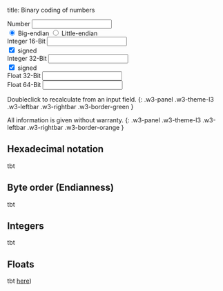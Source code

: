 title: Binary coding of numbers

<div class="w3-row-padding" style="padding-left: 0px;">
  <div class="w3-half">
    <label for="num">Number</label>
    <input class="w3-input w3-border w3-hover-theme w3-theme-l1" name="num" id="num" type="text" onchange="changeNum();" ondblclick="changeNum();">
  </div>
  <div class="w3-half">
    <input class="w3-radio" type="radio" name="endian" id="bendian" onclick="changeNum();" checked>
    <label for="bendian">Big-endian</label>
    <input class="w3-radio" type="radio" name="endian" id="lendian" onclick="changeNum();">
    <label for="lendian">Little-endian</label>
  </div>
</div>

<div class="w3-row-padding w3-margin-top" style="padding-left: 0px;">
  <div class="w3-half">
  <label for="int32">Integer 16-Bit</label>
  <input class="w3-input w3-border w3-hover-theme w3-theme-l1" name="int16" id="int16" type="text" onchange="changeInt16();" ondblclick="changeInt16();">
  </div>
  <div class="w3-half">
    <input class="w3-check" type="checkbox" id="signed16" onclick="changeInt16();" checked>
    <label for="signed16">signed</label>
  </div>
</div>

<div class="w3-row-padding w3-margin-top" style="padding-left: 0px;">
  <div class="w3-half">
  <label for="int32">Integer 32-Bit</label>
  <input class="w3-input w3-border w3-hover-theme w3-theme-l1" name="int32" id="int32" type="text" onchange="changeInt32();" ondblclick="changeInt32();">
  </div>
  <div class="w3-half">
    <input class="w3-check" type="checkbox" id="signed32" onclick="changeInt32();" checked>
    <label for="signed32">signed</label>
  </div>
</div>

<div class="w3-row-padding w3-margin-top" style="padding-left: 0px;">
  <div class="w3-half">
    <label for="float32">Float 32-Bit</label>
    <input class="w3-input w3-border w3-hover-theme w3-theme-l1" name="float32" id="float32" type="text" onchange="changeFloat32();" ondblclick="changeFloat32();">
  </div>
  <div class="w3-half">
    <div class="w3-badge w3-theme-l1" id="f32info"></div>
  </div>
</div>

<div class="w3-row-padding w3-margin-top" style="padding-left: 0px;">
  <div class="w3-half">
    <label for="float64">Float 64-Bit</label>
    <input class="w3-input w3-border w3-hover-theme w3-theme-l1" name="float64" id="float64" type="text" onchange="changeFloat64();" ondblclick="changeFloat64();">
  </div>
  <div class="w3-half">
    <div class="w3-badge w3-theme-l1" id="f64info"></div>
  </div>
</div>

Doubleclick to recalculate from an input field.
{: .w3-panel .w3-theme-l3 .w3-leftbar .w3-rightbar .w3-border-green }

All information is given without warranty.
{: .w3-panel .w3-theme-l3 .w3-leftbar .w3-rightbar .w3-border-orange }

## Hexadecimal notation

tbt


## Byte order (Endianness)

tbt

## Integers

tbt

## Floats

tbt [here](https://www.h-schmidt.net/FloatConverter/IEEE754.html))


<script>
var sGetLocation = "Standort ermitteln";

var num = document.getElementById('num');
var lendian = document.getElementById('lendian');
var int16 = document.getElementById('int16');
var int32 = document.getElementById('int32');
var signed16 = document.getElementById('signed16');
var signed32 = document.getElementById('signed32');
var float32 = document.getElementById('float32');
var float64 = document.getElementById('float64');
var f32info = document.getElementById('f32info');
var f64info = document.getElementById('f64info');
var recalc = false;

const buffer = new ArrayBuffer(8);
const bview = new DataView(buffer);

if (num.value == '') {
  num.value = '23.5';
}

changeNum();

function byteToHex(byte) {
    return byte.toString(16).toUpperCase().padStart(2, '0');
}
function hexToByte(hex) {
    return parseInt(hex, 16);
}
function ToHex(bytes) {
    let hex='';
    for (let i=0; i < bytes; i++) {
        let h = byteToHex(bview.getUint8(i));
        if (i == bytes-1) {
            hex = hex + h;
        } else if (i % 2 == 1) {
            hex = hex + h + '  ';
        } else {
            hex = hex + h + ' ';
        }
    }
    return hex;
}

function fromHex(hexstr) {
    let hex = hexstr.replaceAll(' ','')
    if (hex.length % 2 == 0) {
        let k = 0;
        for (let i=0; i < hex.length; i = i + 2) {
            let byte = hexToByte(hex.substr(i,2));
            if (byte) {
                bview.setUint8(k, byte);
            } else {
                bview.setUint8(k, 0);
            }
            k = k + 1;
            if (k > 8) {
                break;
            }
        }
        if (k != 8) {
            for (let i=k; i < 8; i++) {
                bview.setUint8(k, 0);
            }
        }
        return true;
    } else {
        return false;
    }
}

function changeInt16() {
    let littleEndian = lendian.checked;
    if (!recalc && fromHex(int16.value)) {
        if (signed16.checked) {
            num.value = bview.getInt16(0, littleEndian).toString();
        } else {
            num.value = bview.getUint16(0, littleEndian).toString();
        }
        changeNum(1);
    }
}

function changeInt32() {
    let littleEndian = lendian.checked;
    if (!recalc && fromHex(int32.value)) {
        if (signed32.checked) {
            num.value = bview.getInt32(0, littleEndian).toString();
        } else {
            num.value = bview.getUint32(0, littleEndian).toString();
        }
        changeNum(2);
    }
}

function changeFloat32() {
    let littleEndian = lendian.checked;
    if (!recalc && fromHex(float32.value)) {
        num.value = bview.getFloat32(0, littleEndian).toString();
        changeNum(3);
    }
}

function changeFloat64() {
    let littleEndian = lendian.checked;
    if (!recalc && fromHex(float64.value)) {
        num.value = bview.getFloat64(0, littleEndian).toString();
        changeNum(4);
    }
}

function changeNum(i=0) {
    let ival = Math.trunc(num.value);
    let fval = parseFloat(num.value);
    let littleEndian = lendian.checked;
    recalc = true;
    if (ival || ival == 0) {
        if (i != 1) {
            if (ival > 32767 && ival <= 65535) {
                bview.setUint16(0, ival, littleEndian);
                int16.value = ToHex(2);
                signed16.checked = false;
            } else if (ival > -32768 && ival <= 32767) {
                bview.setInt16(0, ival, littleEndian);
                int16.value = ToHex(2);
                signed16.checked = true;
            } else {
                int16.value = 'undefined';
            }
        }
        if (i != 2) {
            if (ival > 2147483647 && ival <= 4294967295) {
                bview.setUint32(0, ival, littleEndian);
                int32.value = ToHex(4);
                signed32.checked = false;
            } else if (ival > -2147483648 && ival <= 2147483647) {
                bview.setInt32(0, ival, littleEndian);
                int32.value = ToHex(4);
                signed32.checked = true;
            } else {
                int32.value = 'undefined';
            }
        }
    } else {
        int16.value = 'undefined';
        int32.value = 'undefined';
    }
    if (fval || isNaN(fval) || fval == 0) {
        if (i != 3) {
            bview.setFloat32(0, fval, littleEndian);
            float32.value = ToHex(4);
        }
        if (i != 4) {
            bview.setFloat64(0, fval, littleEndian);
            float64.value = ToHex(8);
        }
        if (fromHex(float32.value)) {
            let f32 = bview.getFloat32(0, littleEndian)
            if (isNaN(f32)) {
                f32info.textContent = 'NaN';
            } else if (f32 == Infinity) {
                f32info.textContent = 'Infinity';
            } else if (f32 == -Infinity) {
                f32info.textContent = '-Infinity';
            } else {
                f32info.textContent = '';
            }
        }
        if (fromHex(float64.value)) {
            let f64 = bview.getFloat64(0, littleEndian)
            if (isNaN(f64)) {
                f64info.textContent = 'NaN';
            } else if (f64 == Infinity) {
                f64info.textContent = 'Infinity';
            } else if (f64 == -Infinity) {
                f64info.textContent = '-Infinity';
            } else {
                f64info.textContent = '';
            }
        }
    } else {
        float32.value = 'undefined';
        float64.value = 'undefined';
    }
    recalc = false;
}

</script>